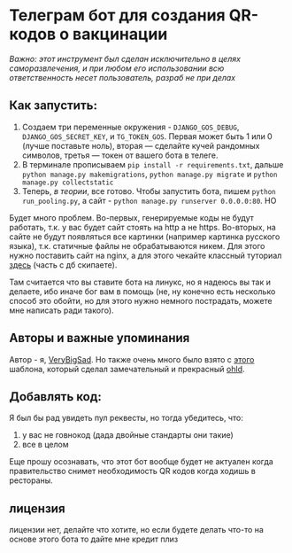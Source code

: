 # Телеграм бот для создания QR-кодов о вакцинации
_Важно: этот инструмент был сделан исключительно в целях саморазвлечения, и при любом его использовании всю ответственность несет пользователь, разраб не при делах_

## Как запустить:
1. Создаем три переменные окружения - `DJANGO_GOS_DEBUG`, `DJANGO_GOS_SECRET_KEY`, и `TG_TOKEN_GOS`. Первая может быть 1 или 0 (лучше поставьте ноль), вторая — сделайте кучей рандомных символов, третья — токен от вашего бота в телеге.
2. В терминале прописываем `pip install -r requirements.txt`, дальше `python manage.py makemigrations`, `python manage.py migrate` и `python manage.py collectstatic`
3. Теперь, *в теории*, все готово. Чтобы запустить бота, пишем `python run_pooling.py`, а сайт - `python manage.py runserver 0.0.0.0:80`. НО

Будет много проблем. Во-первых, генерируемые коды не будут работать, т.к. у вас будет сайт стоять на http а не https. Во-вторых, на сайте не будут появляться все картинки (например картинка русского языка), т.к. статичные файлы не обрабатываются никем. Для этого нужно поставить сайт на nginx, а для этого чекайте классный туториал [здесь](https://www.digitalocean.com/community/tutorials/how-to-set-up-django-with-postgres-nginx-and-gunicorn-on-ubuntu-20-04) (часть с дб скипаете).

Там считается что вы ставите бота на линукс, но я надеюсь вы так и делаете, ибо иначе бог вам в помощь (не, ну конечно есть несколько способ это обойти, но для этого нужно немного пострадать, можете мне написать ради такого).


## Авторы и важные упоминания
Автор - я, [VeryBigSad](https://github.com/verybigsad). Но также очень много было взято с [этого](https://github.com/ohld/django-telegram-bot) шаблона, который сделал замечательный и прекрасный [ohld](https://github.com/ohld).

## Добавлять код:
Я был бы рад увидеть пул реквесты, но тогда убедитесь, что:
1. у вас не говнокод (дада двойные стандарты они такие)
2. все в целом

Еще прошу осознавать, что этот бот вообще будет не актуален когда правительство снимет необходимость QR кодов когда ходишь в рестораны.


## лицензия
лицензии нет, делайте что хотите, но если будете делать что-то на основе этого бота то дайте мне кредит плиз

